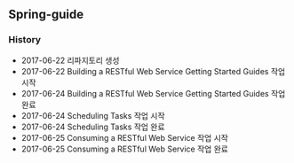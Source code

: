 ## Spring-guide

### History

* 2017-06-22 리파지토리 생성
* 2017-06-22 Building a RESTful Web Service Getting Started Guides 작업 시작
* 2017-06-24 Building a RESTful Web Service Getting Started Guides 작업 완료
* 2017-06-24 Scheduling Tasks 작업 시작
* 2017-06-24 Scheduling Tasks 작업 완료
* 2017-06-25 Consuming a RESTful Web Service 작업 시작
* 2017-06-25 Consuming a RESTful Web Service 작업 완료

